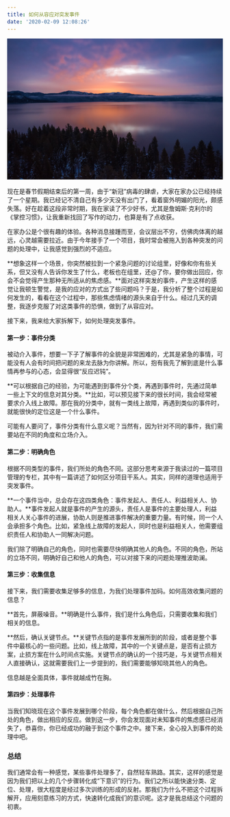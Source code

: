 ```yaml
---
title: 如何从容应对突发事件
date: '2020-02-09 12:08:26'
---
```


![alt](/assets/images/how-to-handle-emergency-01.jpg)

现在是春节假期结束后的第一周，由于“新冠”病毒的肆虐，大家在家办公已经持续了一个星期。我已经记不清自己有多少天没有出门了，看着窗外明媚的阳光，颇感失落。好在趁着这段非常时期，我在家读了不少好书，尤其是詹姆斯·克利尔的《掌控习惯》，让我重新找回了写作的动力，也算是有了点收获。

在家办公是个很有趣的体验。各种消息接踵而至，会议层出不穷，仿佛肉体离的越远，心灵越需要拉近。由于今年接手了一个项目，我时常会被拖入到各种突发的问题的处理中，让我感觉到强烈的不适应。

**想象这样一个场景，你突然被拉到一个紧急问题的讨论组里，好像和你有些关系，但又没有人告诉你发生了什么，老板也在组里，还@了你，要你做出回应，你会不会觉得产生那种无所适从的焦虑感。**面对这样突发的事件，产生这样的感觉让我顿生警觉，是我的应对的方式出了些问题吗？于是，我分析了整个过程是如何发生的，看看在这个过程中，那些焦虑情绪的源头来自于什么。经过几天的调整，我逐步克服了对这类事件的恐惧，做到了从容应对。

接下来，我来给大家拆解下，如何处理突发事件。

#### 第一步：事件分类
被动介入事件，想要一下子了解事件的全貌是非常困难的，尤其是紧急的事情，可能没有人会有时间把问题的来龙去脉为你讲解。所以，抱有我先了解到底是什么事情再参与的心态，会显得很“反应迟钝”。

**可以根据自己的经验，为可能遇到到事件分个类，再遇到事件时，先通过简单一些上下文的信息对其分类。**比如，可以预见接下来的很长时间，我会经常被要求介入线上故障。那在我的分类中，就有一类线上故障，再遇到类似的事件时，就能很快的定位这是一个什么事件。

可能有人要问了，事件分类有什么意义呢？当然有，因为针对不同的事件，我们需要站在不同的角度和立场介入。

#### 第二步：明确角色
根据不同类型的事件，我们所处的角色不同。这部分思考来源于我读过的一篇项目管理的专栏，其中有一篇讲述了如何区分项目干系人。其实，同样的道理也适用于突发事件。

**一个事件当中，总会存在这四类角色：事件发起人、责任人、利益相关人、协助人。**事件发起人就是事件的产生的源头，责任人是事件的主要处理人，利益相关人关心事件的进展，协助人则是推进事件解决的重要力量。有时候，同一个人会承担多个角色。比如，紧急线上故障的发起人，同时也是利益相关人，他需要组织责任人和协助人一同解决问题。

我们除了明确自己的角色，同时也需要尽快明确其他人的角色。不同的角色，所站的立场不同，明确好自己和他人的角色，可以对接下来的问题处理推波助澜。

#### 第三步：收集信息
接下来，我们需要收集足够多的信息，为我们处理事件加码。如何高效收集问题的信息？

**首先，屏蔽噪音。**明确是什么事件，我们是什么角色后，只需要收集和我们相关的信息。

**然后，确认关键节点。**关键节点指的是事件发展所到的阶段，或者是整个事件中最核心的一些问题。比如，线上故障，其中的一个关键点是，是否有止损方案，止损方案在什么时间点实施。关键节点的确认的一个技巧是，与关键节点相关人直接确认，这就需要我们上一步提到的，我们需要能够知晓其他人的角色。

信息越是全面具体，事件就越成竹在胸。

#### 第四步：处理事件
当我们知晓现在这个事件发展到哪个阶段，每个角色都在做什么，然后根据自己所处的角色，做出相应的反应。做到这一步，你会发现面对未知事件的焦虑感已经消失了，恭喜你，你已经成功的融于到这个事件之中。接下来，全心投入到事件的处理中吧。

### 总结
我们通常会有一种感觉，某些事件处理多了，自然轻车熟路。其实，这样的感觉是因为我们把以上的几个步骤转化成“下意识”的行为。我们之所以能快速分类、定位、处理，很大程度是经过多次训练的形成的反射。那我们为什么不把这个过程拆解开，应用刻意练习的方式，快速转化成我们的意识呢。这才是我总结这个问题的初衷。